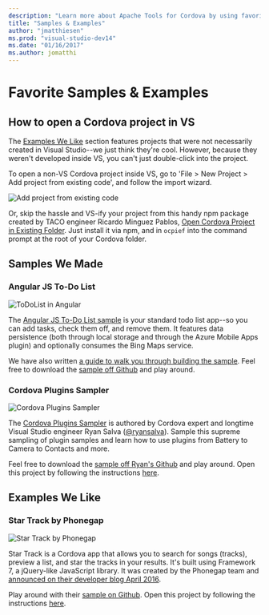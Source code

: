 ```yaml
--- 
description: "Learn more about Apache Tools for Cordova by using favorite samples and examples."
title: "Samples & Examples"
author: "jmatthiesen"
ms.prod: "visual-studio-dev14"
ms.date: "01/16/2017"
ms.author: jomatthi
--- 
```


# Favorite Samples & Examples

## <a id="how-to-open-a-cordova-project-in-vs"> How to open a Cordova project in VS

The [Examples We Like](#examples-we-like) section features projects that were not necessarily created in Visual Studio--we just think they're cool. However, because they weren't developed inside VS, you can't just double-click into the project.

To open a non-VS Cordova project inside VS, go to 'File > New Project > Add project from existing code', and follow the import wizard.

![Add project from existing code](media/cordova-samples/existing_code.png)

Or, skip the hassle and VS-ify your project from this handy npm package created by TACO engineer Ricardo Minguez Pablos, [Open Cordova Project in Existing Folder](https://www.npmjs.com/package/ocpief). Just install it via npm, and in ```ocpief``` into the command prompt at the root of your Cordova folder.

## Samples We Made

### Angular JS To-Do List

![ToDoList in Angular](media/cordova-samples/angulartodo.png)

The [Angular JS To-Do List sample](https://github.com/Microsoft/cordova-samples/tree/master/todo-angularjs) is your standard todo list app--so you can add tasks, check them off, and remove them. It features data persistence (both through local storage and through the Azure Mobile Apps plugin) and optionally consumes the Bing Maps service.

We have also written [a guide to walk you through building the sample](/visualstudio/cross-platform/tools-for-cordova/samples/create-to-do-list-app?view=toolsforcordova-2015&preserve-view=true). Feel free to download the [sample off Github](https://github.com/Microsoft/cordova-samples/tree/master/todo-angularjs) and play around.

### Cordova Plugins Sampler

![Cordova Plugins Sampler](media/cordova-samples/plugin-sample.png)

The [Cordova Plugins Sampler](https://github.com/ryanjsalva/cordova-simulate-tests) is authored by Cordova expert and longtime Visual Studio engineer Ryan Salva ([@ryansalva](https://twitter.com/ryanjsalva)). Sample this supreme sampling of plugin samples and learn how to use plugins from Battery to Camera to Contacts and more.

Feel free to download the [sample off Ryan's Github](https://github.com/ryanjsalva/cordova-simulate-tests) and play around. Open this project by following the instructions [here](#how-to-open-a-cordova-project-in-vs).

## Examples We Like

### Star Track by Phonegap

![Star Track by Phonegap](media/cordova-samples/startrack.png)

Star Track is a Cordova app that allows you to search for songs (tracks), preview a list, and star the tracks in your results. It's built using Framework 7, a jQuery-like JavaScript library. It was created by the Phonegap team and [announced on their developer blog April 2016](http://phonegap.com/blog/2016/04/21/introducing-star-track-by-phonegap/).

Play around with their [sample on Github](https://github.com/phonegap/phonegap-app-star-track). Open this project by following the instructions [here](#how-to-open-a-cordova-project-in-vs).
